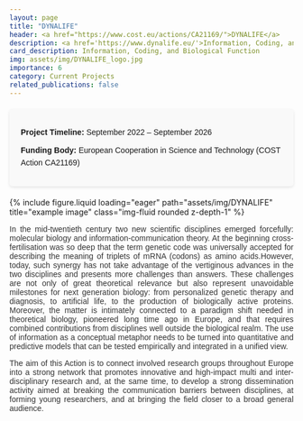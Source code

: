 ```yaml
---
layout: page
title: "DYNALIFE"
header: <a href="https://www.cost.eu/actions/CA21169/">DYNALIFE</a>
description: <a href='https://www.dynalife.eu/'>Information, Coding, and Biological Function&nbsp;&#58; The Dynamics of Life</a>
card_description: Information, Coding, and Biological Function 
img: assets/img/DYNALIFE_logo.jpg
importance: 6
category: Current Projects
related_publications: false
---
```





<div style="font-family: Arial, sans-serif; line-height: 1.6; max-width: 800px; margin: 20px auto; padding: 20px; background-color: #f9f9f9; border-radius: 5px; box-shadow: 0 2px 5px rgba(0,0,0,0.1);">
  <div style="margin: 10px 0;">
    <strong>Project Timeline:</strong> September 2022 – September 2026
  </div>
  <div style="margin: 10px 0;">
    <strong>Funding Body:</strong> European Cooperation in Science and Technology (COST Action CA21169)
  </div>
</div>



<div class="row">
    <div class="col-sm mt-3 mt-md-0">
        {% include figure.liquid loading="eager" path="assets/img/DYNALIFE" title="example image" class="img-fluid rounded z-depth-1" %}
    </div>
</div>
<div class="caption">
</div>


<div style="text-align: justify; font-family: Arial, sans-serif; color: #333;">
    <p>In the mid-twentieth century two new scientific disciplines emerged forcefully: molecular biology and information-communication theory. At the beginning cross-fertilisation was so deep that the term genetic code was universally accepted for describing the meaning of triplets of mRNA (codons) as amino acids.However, today, such synergy has not take advantage of the vertiginous advances in the two disciplines and presents more challenges than answers. These challenges are not only of great theoretical relevance but also represent unavoidable milestones for next generation biology: from personalized genetic therapy and diagnosis, to artificial life, to the production of biologically active proteins. Moreover, the matter is intimately connected to a paradigm shift needed in theoretical biology, pioneered long time ago in Europe, and that requires combined contributions from disciplines well outside the biological realm. The use of information as a conceptual metaphor needs to be turned into quantitative and predictive models that can be tested empirically and integrated in a unified view. </p>

<p>
    The aim of this Action is to connect involved research groups throughout Europe into a strong network that promotes innovative and high-impact multi and inter-disciplinary research and, at the same time, to develop a strong dissemination activity aimed at breaking the communication barriers between disciplines, at forming young researchers, and at bringing the field closer to a broad general audience.
</p>

</div>





